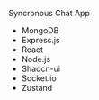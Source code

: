 Syncronous Chat App
 - MongoDB
 - Express.js
 - React
 - Node.js
 - Shadcn-ui
 - Socket.io
 - Zustand